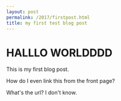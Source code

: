 ```yaml
---
layout: post
permalink: /2017/firstpost.html
title: my first test blog post
---
```


# HALLLO WORLDDDD

This is my first blog post.

How do I even link this from the front page?

What's the url? I don't know.



